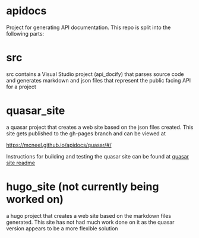 # apidocs
Project for generating API documentation. This repo is split into the following parts:

# src 
src contains a Visual Studio project (api_docify) that parses source code and generates markdown and json files that represent the public facing API for a project
# quasar_site
a quasar project that creates a web site based on the json files created. This site gets published to the gh-pages branch and can be viewed at

https://mcneel.github.io/apidocs/quasar/#/

Instructions for building and testing the quasar site can be found at
[quasar site readme](quasar_site/readme.md)

# hugo_site (not currently being worked on)
a hugo project that creates a web site based on the markdown files generated. This site has not had much work done on it as the quasar version appears to be a more flexible solution
